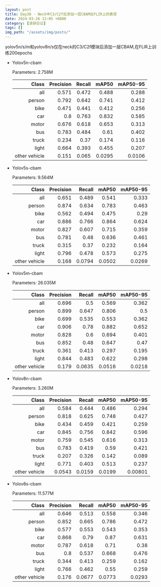 ```yaml
---
layout: post
title: Day38 - Neck中C3/C2f后添加一层CBAM在FLIR上的表现
date: 2024-03-26 12:05 +0800
category: [读研日记]
tags: []
img_path: "/assets/img/posts/"
---
```


yolov5n/s/m和yolov8n/s仅在neck的C3/C2f模块后添加一层CBAM,在FLIR上训练200epochs

- Yolov5n-cbam

    Parameters: 2.758M

    |                Class|  Precision|     Recall|      mAP50|   mAP50-95|
    |                 ---:|       ---:|       ---:|       ---:|       ---:|
    |                  all|      0.571|      0.472|      0.488|      0.288|
    |               person|      0.792|      0.642|      0.741|      0.412|
    |                 bike|      0.471|      0.441|      0.412|      0.256|
    |                  car|        0.8|      0.763|      0.832|      0.585|
    |                motor|      0.676|      0.618|      0.653|      0.313|
    |                  bus|      0.783|      0.484|       0.61|      0.402|
    |                truck|      0.234|       0.37|      0.174|      0.116|
    |                light|      0.664|      0.393|      0.455|      0.207|
    |        other vehicle|      0.151|      0.065|     0.0295|     0.0106|

- Yolov5s-cbam

    Parameters: 9.564M

    |                Class|  Precision|     Recall|      mAP50|   mAP50-95|
    |                 ---:|       ---:|       ---:|       ---:|       ---:|
    |                  all|      0.651|      0.489|      0.541|      0.333|
    |               person|      0.874|      0.634|      0.783|      0.463|
    |                 bike|      0.562|      0.494|      0.475|       0.29|
    |                  car|      0.886|      0.766|      0.864|      0.624|
    |                motor|      0.827|      0.607|      0.715|      0.359|
    |                  bus|      0.781|       0.48|      0.636|      0.461|
    |                truck|      0.315|       0.37|      0.232|      0.164|
    |                light|      0.796|      0.478|      0.573|      0.275|
    |        other vehicle|      0.168|     0.0794|     0.0502|     0.0269|

- Yolov5m-cbam

    Parameters: 26.035M

    |                Class|  Precision|     Recall|      mAP50|   mAP50-95|
    |                 ---:|       ---:|       ---:|       ---:|       ---:|
    |                  all|      0.696|        0.5|      0.569|      0.362|
    |               person|      0.899|      0.647|      0.806|        0.5|
    |                 bike|      0.699|      0.535|      0.553|      0.362|
    |                  car|      0.906|       0.78|      0.882|      0.652|
    |                motor|      0.828|        0.6|      0.694|      0.401|
    |                  bus|      0.852|       0.48|      0.647|       0.47|
    |                truck|      0.361|      0.413|      0.297|      0.195|
    |                light|      0.844|      0.483|      0.622|      0.298|
    |        other vehicle|      0.179|     0.0635|     0.0516|     0.0218|

- Yolov8n-cbam

    Parameters: 3.260M

    |                Class|  Precision|     Recall|      mAP50|   mAP50-95|
    |                 ---:|       ---:|       ---:|       ---:|       ---:|
    |                  all|      0.584|      0.444|      0.486|      0.294|
    |               person|      0.818|      0.625|      0.748|      0.427|
    |                 bike|      0.434|      0.459|      0.421|      0.259|
    |                  car|      0.845|      0.756|      0.842|      0.596|
    |                motor|      0.759|      0.545|      0.616|      0.313|
    |                  bus|      0.783|      0.419|       0.59|      0.421|
    |                truck|      0.207|      0.326|      0.142|      0.089|
    |                light|      0.771|      0.403|      0.513|      0.237|
    |        other vehicle|     0.0543|     0.0159|     0.0199|    0.00801|

- Yolov8s-cbam

    Parameters: 11.577M

    |                Class|  Precision|     Recall|      mAP50|   mAP50-95|
    |                 ---:|       ---:|       ---:|       ---:|       ---:|
    |                  all|      0.646|      0.513|      0.558|      0.346|
    |               person|      0.852|      0.665|      0.786|      0.472|
    |                 bike|      0.577|      0.553|      0.543|      0.353|
    |                  car|      0.868|       0.79|       0.87|      0.631|
    |                motor|      0.787|      0.618|       0.71|       0.38|
    |                  bus|        0.8|      0.537|      0.668|      0.476|
    |                truck|      0.344|      0.413|      0.259|      0.162|
    |                light|      0.766|      0.462|       0.55|      0.259|
    |        other vehicle|      0.176|     0.0677|     0.0773|     0.0293|
